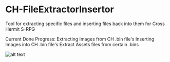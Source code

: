 # CH-FileExtractorInsertor
Tool for extracting specific files and inserting files back into them for Cross Hermit S-RPG


Current Done Progress:
Extracting Images from CH .bin file's
Inserting Images into CH .bin file's
Extract Assets files from certain .bins

![alt text](https://s3.yuvi.app/GamePreservation/CrossHermit/github-files/ch_insertor.png "")

